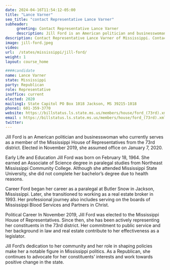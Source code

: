 ```yaml
---
date: 2024-04-16T11:54:12-05:00
title: "Lance Varner"
seo_title: "contact Representative Lance Varner"
subheader:
     greeting: Contact Representative Lance Varner
     description: Jill Ford is an American politician and businesswoman who currently serves as a member of the Mississippi House of Representatives from the 73rd district. Elected in November 2019, she assumed office on January 7, 2020.
description: Contact Representative Lance Varner of Mississippi. Contact information for Lance Varner includes email address, phone number, and mailing address.
image: jill-ford.jpeg
video:
url:  /states/mississippi/jill-ford/
weight: 1
layout: course_home

####candidate
name: Lance Varner
state: Mississippi
party: Republican
role: Representative
inoffice: current
elected: 2020
mailing1: State Capitol PO Box 1018 Jackson, MS 39215-1018
phone1: 601-359-3770
website: https://billstatus.ls.state.ms.us/members/house/ford_(73rd).xml/
email : https://billstatus.ls.state.ms.us/members/house/ford_(73rd).xml/
twitter:
---
```


Jill Ford is an American politician and businesswoman who currently serves as a member of the Mississippi House of Representatives from the 73rd district. Elected in November 2019, she assumed office on January 7, 2020.

Early Life and Education
Jill Ford was born on February 18, 1964. She earned an Associate of Science degree in paralegal studies from Northeast Mississippi Community College. Although she attended Mississippi State University, she did not complete her bachelor’s degree due to health reasons.

Career
Ford began her career as a paralegal at Butler Snow in Jackson, Mississippi. Later, she transitioned to working as a real estate broker in 1993. Her professional journey also includes serving on the boards of Mississippi Blood Services and Partners in Christ.

Political Career
In November 2019, Jill Ford was elected to the Mississippi House of Representatives. Since then, she has been actively representing her constituents in the 73rd district. Her commitment to public service and her background in law and real estate contribute to her effectiveness as a legislator.

Jill Ford’s dedication to her community and her role in shaping policies make her a notable figure in Mississippi politics. As a Republican, she continues to advocate for her constituents’ interests and work towards positive change in the state.
